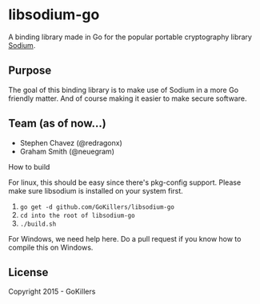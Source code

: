 libsodium-go
============
A binding library made in Go for the popular portable cryptography library [Sodium](https://download.libsodium.org/doc/).


Purpose
-------
The goal of this binding library is to make use of Sodium in a more Go friendly matter.  And of course making it easier to make secure software.

Team (as of now...)
----------------
<ul>
<li>Stephen Chavez (@redragonx)</li>
<li>Graham Smith (@neuegram)</l>
</ul>

How to build

For linux, this should be easy since there's pkg-config support. Please make sure libsodium is installed on your system first.

1. `go get -d github.com/GoKillers/libsodium-go`
2. `cd into the root of libsodium-go`
3. `./build.sh`

For Windows, we need help here. Do a pull request if you know how to compile this on Windows.

License
---------
Copyright 2015 - GoKillers
